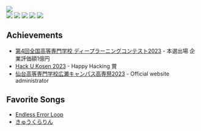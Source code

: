 ![](https://komarev.com/ghpvc/?username=raptech-jp)  
![](https://github-profile-summary-cards.vercel.app/api/cards/profile-details?username=raptech-jp&theme=dracula)
![](https://github-readme-stats.vercel.app/api?username=raptech-jp&count_private=true&show_icons=true&theme=dracula)
![](https://github-readme-stats.vercel.app/api/top-langs/?username=raptech-jp&layout=compact&theme=dracula)
[![](https://github-profile-trophy.vercel.app/?username=raptech-jp&theme=onedark)](https://github.com/ryo-ma/github-profile-trophy)
[![](https://skillicons.dev/icons?i=html,css,js,ts,react,nextjs,flask,tailwind,bootstrap,wordpress,c,cpp,cs,java,py,md,nginx,docker,raspberrypi,linux,gcp,github,vim,emacs,vscode,visualstudio,discord)](https://skillicons.dev)

## Achievements
- [第4回全国高等専門学校 ディープラーニングコンテスト2023](https://dcon.ai/2023/) - 本選出場 企業評価額1億円
- [Hack U Kosen 2023](https://hacku.yahoo.co.jp/kosen2023/) - Happy Hacking 賞
- [仙台高等専門学校広瀬キャンパス高専祭2023](https://fest-snct.jp/2023/) - Official website administrator

## Favorite Songs
- [Endless Error Loop](https://www.youtube.com/watch?v=0uLwC9uuT6k)
- [きゅうくらりん](https://www.youtube.com/watch?v=2b1IexhKPz4)
<!--
**raptech-jp/raptech-jp** is a ✨ _special_ ✨ repository because its `README.md` (this file) appears on your GitHub profile.

Here are some ideas to get you started:

- 🔭 I’m currently working on ...
- 🌱 I’m currently learning ...
- 👯 I’m looking to collaborate on ...
- 🤔 I’m looking for help with ...
- 💬 Ask me about ...
- 📫 How to reach me: ...
- 😄 Pronouns: ...
- ⚡ Fun fact: ...
-->
